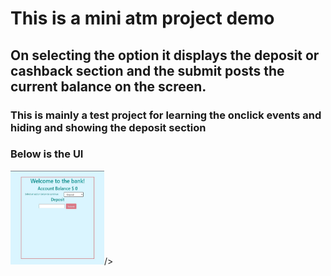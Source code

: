 # This is a mini atm project demo

## On selecting the option it displays the deposit or cashback section and the submit posts the current balance on the screen.

### This is mainly a test project for learning the onclick events and hiding and showing the deposit section
### Below is the UI

<img src="Capture.jpg" height="150px" width="150px">/>
